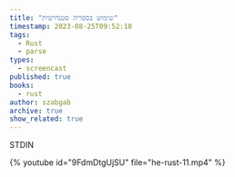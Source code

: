 ```yaml
---
title: "שימוש בספריה סטנדרטית"
timestamp: 2023-08-25T09:52:10
tags:
  - Rust
  - parse
types:
  - screencast
published: true
books:
  - rust
author: szabgab
archive: true
show_related: true
---
```



STDIN


{% youtube id="9FdmDtgUjSU" file="he-rust-11.mp4" %}

